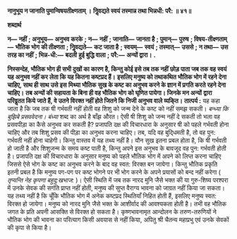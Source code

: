 **नानुभूय न जानाति पुमान्विषयतीक्ष्णताम् ।** **निॢवद्यते स्वयं तस्मान्न तथा भिन्नधी: परै: ॥ ४१॥** 

**शब्दार्थ** 

**न—** **नहीं** **; अनुभूय—** **अनुभव करके** **; न—** **नहीं** **; जानाति—** **जानता है** **; पुमान्—** **पुरुष** **; विषय-तीक्ष्णताम्—** **भौतिक भोग** **की तीक्ष्णता** **; निॢवद्यते—** **कट जाता है** **; स्वयम्—** **स्वयं** **; तस्मात्—** **उससे** **; न तथा—** **उस तरह का नहीं** **; भिन्न-धी:—** **बदली** **हुई बुद्धि वाला** **; परै:—** **अन्यों द्वारा।** **.** 

**निस्सन्देह, भौतिक भोग ही सभी दुखों का कारण है, किन्तु कोई इसे तब तक नहीं** **छोड़ पाता जब तक वह स्वयं यह अनुभव नहीं कर लेता कि यह कितना कष्टप्रद हैं।** **इसलिए मनुष्य को तथाकथित भौतिक भोग में रहने देना चाहिए, साथ ही साथ उसे इस** **मिथ्या भौतिक सुख के कष्ट का अनुभव करने के ज्ञान में प्रगति करते रहने देना चाहिए।** **तब अन्यों की सहायता के बिना ही वह भौतिक भोग को घृणित पायेगा। जिनके मन अन्यों** **द्वारा परिवॢतत किये जाते हैं, वे उतने विरक्त नहीं होते जितने कि निजी अनुभव वाले व्यकि्त।** **तात्पर्य :** यह कहा जाता है कि जब तक षी गर्भवती नहीं होती वह शिशु को जन्म देने के कष्ट को नहीं समझ सकती। *बन्ध्या कि बुझिबे प्रसववेदना। बंध्या* शब्द का अर्थ है बाँझ औरत। ऐसी षी शिशु को जन्म नहीं दे सकती तो भला वह प्रसवपीड़ा का कैसे अनुभव कर सकती है? प्रजापति दक्ष की विचारधारा के अनुसार षी को पहले गर्भवती होना चाहिए और तब शिशु प्रसव की पीड़ा का अनुभव करना चाहिए। तब, यदि वह बुदि्धमती है, तो वह पुन: गर्भवती नहीं होना चाहेगी। किन्तु वास्तव में यह तथ्य नहीं है। यौन सुख इतना प्रबल होता है, कि षी गर्भवती हो जाती है और शिशुजन्म के समय कष्ट पाती है, किन्तु अपने इस अनुभव के बावजूद वह पुन: गर्भवती होती है। प्रजापति दक्ष की विचारधारा के अनुसार मनुष्य को पहले भौतिक भोग में अपने को लिप्त करना चाहिए जिससे ऐसे भोग के कष्ट का अनुभव करने के बाद वह स्वत: विरक्त बन जायेगा। किन्तु भौतिक प्रकृति इतनी प्रबल है कि मनुष्य पग-पग पर कष्ट भोगने पर भी भोग करने के अपने प्रयासों को बन्द नहीं करेगा ( *तृप्यन्ति नेह कृपणा बहुदु:खभाज:* )। ऐसी स्थिति में जब तक नारद मुनि जैसे भक्त की या गुरु-शिष्य परश्परा में उनके सेवक की सगंति प्राप्त नहीं होती, मनुष्य की सुप्त वैराग्य भावना को जाग्रत नहीं किया जा सकता। यह तथ्य नहीं है कि चूँकि भौतिक भोग में अनेक कष्टप्रद स्थितियाँ निहित होती हैं, इसलिए मनुष्य स्वत: विरक्त हो जायेगा। मनुष्य को नारद मुनि जैसे भक्त के आशीर्वाद की आवश्यकता होती है। तभी वह भौतिक जगत के प्रति अपनी आसक्ति से विरक्त हो सकता है। कृष्णभावनामृत आन्दोलन के तरुण-तरुणियों ने भौतिक भोग की भावना का परित्याग किसी अवयास से नहीं किया, अपितु श्री चैतन्य महाप्रभु एवं उनके सेवकों की कृपा से किया है।  